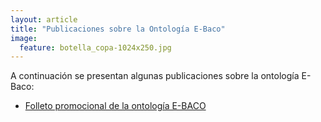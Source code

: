 ```yaml
---
layout: article
title: "Publicaciones sobre la Ontología E-Baco"
image:
  feature: botella_copa-1024x250.jpg
---
```


A continuación se presentan algunas publicaciones sobre la ontología E-Baco:

- [Folleto promocional de la ontología E-BACO](/doc/folleto_ontologia_ebaco.pdf)
